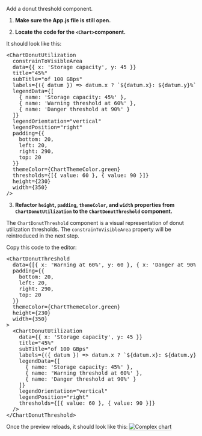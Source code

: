 Add a donut threshold component.

1) <strong>Make sure the App.js file is still open.</strong>

2) <strong>Locate the code for the `<Chart>`component.</strong>

It should look like this:

<pre class="file">
&lt;ChartDonutUtilization
  constrainToVisibleArea
  data={{ x: &#39;Storage capacity&#39;, y: 45 }}
  title=&quot;45%&quot;
  subTitle=&quot;of 100 GBps&quot;
  labels={({ datum }) =&gt; datum.x ? `${datum.x}: ${datum.y}%` : null}
  legendData={[
    { name: &#39;Storage capacity: 45%&#39; },
    { name: &#39;Warning threshold at 60%&#39; }, 
    { name: &#39;Danger threshold at 90%&#39; }
  ]}
  legendOrientation=&quot;vertical&quot;
  legendPosition=&quot;right&quot;
  padding={{
    bottom: 20,
    left: 20,
    right: 290,
    top: 20
  }}
  themeColor={ChartThemeColor.green}
  thresholds={[{ value: 60 }, { value: 90 }]}
  height={230}
  width={350}
/&gt;
</pre>

3) <strong>Refactor `height`, `padding`, `themeColor`, and `width` properties from `ChartDonutUtilization` to the `ChartDonutThreshold` component.</strong>

 The `ChartDonutThreshold` component is a visual representation of donut utilization thresholds.  The `constrainToVisibleArea` property will be reintroduced in the next step.

Copy this code to the editor:

<pre class="file" data-target="clipboard">
&lt;ChartDonutThreshold
  data={[{ x: &#39;Warning at 60%&#39;, y: 60 }, { x: &#39;Danger at 90%&#39;, y: 90 }]}
  padding={{
    bottom: 20,
    left: 20,
    right: 290,
    top: 20
  }}
  themeColor={ChartThemeColor.green}
  height={230}
  width={350}
&gt;
  &lt;ChartDonutUtilization
    data={{ x: &#39;Storage capacity&#39;, y: 45 }}
    title=&quot;45%&quot;
    subTitle=&quot;of 100 GBps&quot;
    labels={({ datum }) =&gt; datum.x ? `${datum.x}: ${datum.y}%` : null}
    legendData={[
      { name: &#39;Storage capacity: 45%&#39; },
      { name: &#39;Warning threshold at 60%&#39; }, 
      { name: &#39;Danger threshold at 90%&#39; }
    ]}
    legendOrientation=&quot;vertical&quot;
    legendPosition=&quot;right&quot;
    thresholds={[{ value: 60 }, { value: 90 }]}
  /&gt;
&lt;/ChartDonutThreshold&gt;
</pre>

Once the preview reloads, it should look like this:
<img src="donut-utilization-chart/assets/complex.png" alt="Complex chart" style="box-shadow: rgba(3, 3, 3, 0.2) 0px 1.25px 2.5px 0px;" />

